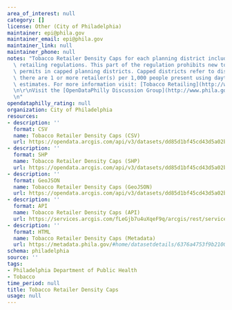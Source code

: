 ```yaml
---
area_of_interest: null
category: []
license: Other (City of Philadelphia)
maintainer: epi@phila.gov
maintainer_email: epi@phila.gov
maintainer_link: null
maintainer_phone: null
notes: "Tobacco Retailer Density Caps for each planning district included in the tobacco\
  \ retailing regulations. This part of the regulation prohibits new tobacco retailer\
  \ permits in capped planning districts. Capped districts refer to districts where\
  \ there are 1 or more retailer(s) per 1,000 people present using daytime population\
  \ estimates. For more information visit: [Tobacco Retailing](http://www.phila.gov/health/Commissioner/regulationtobaccoretailing.html).\r\
  \n\r\nVisit the [OpenDataPhilly Discussion Group](http://www.phila.gov/data/discuss/)\r\
  \n"
opendataphilly_rating: null
organization: City of Philadelphia
resources:
- description: ''
  format: CSV
  name: Tobacco Retailer Density Caps (CSV)
  url: https://opendata.arcgis.com/api/v3/datasets/dd85d1bf45cd43d5a02b9b58eed01c02_0/downloads/data?format=csv&spatialRefId=4326&where=1%3D1
- description: ''
  format: SHP
  name: Tobacco Retailer Density Caps (SHP)
  url: https://opendata.arcgis.com/api/v3/datasets/dd85d1bf45cd43d5a02b9b58eed01c02_0/downloads/data?format=shp&spatialRefId=4326&where=1%3D1
- description: ''
  format: GeoJSON
  name: Tobacco Retailer Density Caps (GeoJSON)
  url: https://opendata.arcgis.com/api/v3/datasets/dd85d1bf45cd43d5a02b9b58eed01c02_0/downloads/data?format=geojson&spatialRefId=4326&where=1%3D1
- description: ''
  format: API
  name: Tobacco Retailer Density Caps (API)
  url: https://services.arcgis.com/fLeGjb7u4uXqeF9q/arcgis/rest/services/TobRetailerDensityCaps/FeatureServer
- description: ''
  format: HTML
  name: Tobacco Retailer Density Caps (Metadata)
  url: https://metadata.phila.gov/#home/datasetdetails/6376a4753f9b210021ceca10/representationdetails/6376a4753f9b210021ceca1f/
schema: philadelphia
source: ''
tags:
- Philadelphia Department of Public Health
- Tobacco
time_period: null
title: Tobacco Retailer Density Caps
usage: null
---
```

